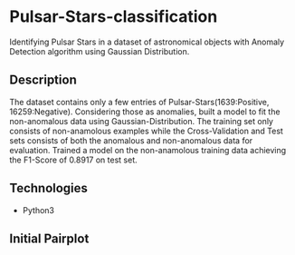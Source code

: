# Pulsar-Stars-classification
Identifying Pulsar Stars in a dataset of astronomical objects with Anomaly Detection algorithm using Gaussian Distribution.

## Description
The dataset contains only a few entries of Pulsar-Stars(1639:Positive, 16259:Negative). Considering those as anomalies, built a model to fit the non-anomalous data using 
Gaussian-Distribution. The training set only consists of non-anamolous examples while the Cross-Validation and Test sets consists of both the anomalous and non-anomalous
data for evaluation. Trained a model on the non-anamolous training data achieving the F1-Score of 0.8917 on test set.

## Technologies
* Python3

## Initial Pairplot

